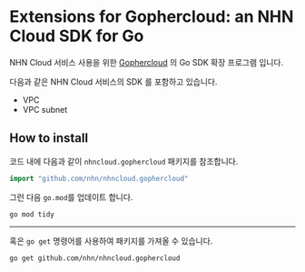 # Extensions for Gophercloud: an NHN Cloud SDK for Go

NHN Cloud 서비스 사용을 위한 [Gophercloud](https://github.com/gophercloud/gophercloud) 의 Go SDK 확장 프로그램 입니다.

다음과 같은 NHN Cloud 서비스의 SDK 를 포함하고 있습니다.

* VPC
* VPC subnet

## How to install

코드 내에 다음과 같이 `nhncloud.gophercloud` 패키지를 참조합니다.

```go
import "github.com/nhn/nhncloud.gophercloud"
```

그런 다음 `go.mod`를 업데이트 합니다.

```shell
go mod tidy
```

---

혹은 `go get` 명령어를 사용하여 패키지를 가져올 수 있습니다.

```shell
go get github.com/nhn/nhncloud.gophercloud
```
